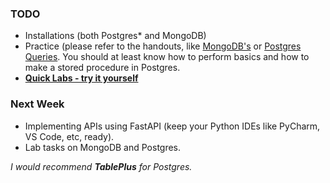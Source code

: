 ### TODO

- Installations (both Postgres* and MongoDB)
- Practice (please refer to the handouts, like [MongoDB's](https://github.com/EngineerKhan/AdvDBClass/blob/main/Week2/MongoDB.md) or [Postgres Queries](https://github.com/EngineerKhan/AdvDBClass/blob/main/Week2/PostgresSampleQueries1.sql). You should at least know how to perform basics and how to make a stored procedure in Postgres.
- **[Quick Labs - try it yourself](https://github.com/EngineerKhan/AdvDBClass/blob/main/Week2/MongoDB.md#quick-lab-tasks-try-it-yourself)**
  

### Next Week

- Implementing APIs using FastAPI (keep your Python IDEs like PyCharm, VS Code, etc, ready).
- Lab tasks on MongoDB and Postgres.

_I would recommend **TablePlus** for Postgres._
